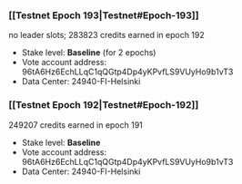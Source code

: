 ### [[Testnet Epoch 193|Testnet#Epoch-193]]
no leader slots; 283823 credits earned in epoch 192
* Stake level: **Baseline** (for 2 epochs)
* Vote account address: 96tA6Hz6EchLLqC1qQGtp4Dp4yKPvfLS9VUyHo9b1vT3
* Data Center: 24940-FI-Helsinki
### [[Testnet Epoch 192|Testnet#Epoch-192]]
249207 credits earned in epoch 191
* Stake level: **Baseline**
* Vote account address: 96tA6Hz6EchLLqC1qQGtp4Dp4yKPvfLS9VUyHo9b1vT3
* Data Center: 24940-FI-Helsinki